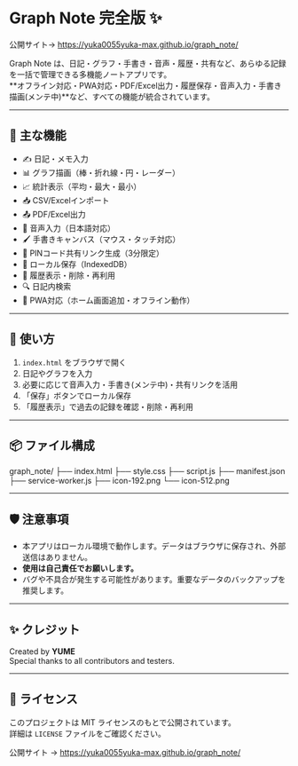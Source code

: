 # Graph Note 完全版 ✨

公開サイト→ https://yuka0055yuka-max.github.io/graph_note/

Graph Note は、日記・グラフ・手書き・音声・履歴・共有など、あらゆる記録を一括で管理できる多機能ノートアプリです。  
**オフライン対応・PWA対応・PDF/Excel出力・履歴保存・音声入力・手書き描画(メンテ中)**など、すべての機能が統合されています。

---

## 🔧 主な機能

- ✍️ 日記・メモ入力
- 📊 グラフ描画（棒・折れ線・円・レーダー）
- 📈 統計表示（平均・最大・最小）
- 📥 CSV/Excelインポート
- 📤 PDF/Excel出力
- 🎤 音声入力（日本語対応）
- 🖌️ 手書きキャンバス（マウス・タッチ対応）
- 🔗 PINコード共有リンク生成（3分限定）
- 💾 ローカル保存（IndexedDB）
- 📜 履歴表示・削除・再利用
- 🔍 日記内検索
- 📱 PWA対応（ホーム画面追加・オフライン動作）

---

## 🚀 使い方

1. `index.html` をブラウザで開く
2. 日記やグラフを入力
3. 必要に応じて音声入力・手書き(メンテ中)・共有リンクを活用
4. 「保存」ボタンでローカル保存
5. 「履歴表示」で過去の記録を確認・削除・再利用

---

## 📦 ファイル構成

graph_note/
├── index.html
├── style.css
├── script.js
├── manifest.json
├── service-worker.js
├── icon-192.png
└── icon-512.png



---

## 🛡️ 注意事項

- 本アプリはローカル環境で動作します。データはブラウザに保存され、外部送信はありません。
- **使用は自己責任でお願いします。**
- バグや不具合が発生する可能性があります。重要なデータのバックアップを推奨します。

---

## ✨ クレジット

Created by **YUME**  
Special thanks to all contributors and testers.

---

## 📄 ライセンス

このプロジェクトは MIT ライセンスのもとで公開されています。  
詳細は `LICENSE` ファイルをご確認ください。

公開サイト → https://yuka0055yuka-max.github.io/graph_note/

